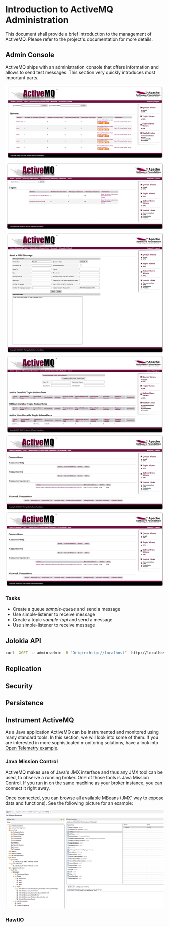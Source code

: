 # Introduction to ActiveMQ Administration
This document shall provide a brief introduction to the management of ActiveMQ. Please refer to the project's documentation for more details.

## Admin Console
ActiveMQ ships with an administration console that offers information and allows to send test messages. This section very quickly introduces most important parts.

![Admin Console](img/admin_console_queues.png)
![Admin Console](img/admin_console_topics.png)
![Admin Console](img/admin_console_send.png)
![Admin Console](img/admin_console_subscribers.png)
![Admin Console](img/admin_console_network.png)
![Admin Console](img/admin_console_network.png)

### Tasks
* Create a queue _sample-queue_ and send a message
* Use simple-listener to receive message
* Create a topic _sample-topi_ and send a message
* Use simple-listener to receive message

## Jolokia API

```bash
curl -XGET -u admin:admin -H "Origin:http://localhost"  http://localhost:8161/api/jolokia/list
```

## Replication

## Security

## Persistence

## Instrument ActiveMQ

As a Java application ActiveMQ can be instrumented and monitored using many standard tools. In this section, we will look into some of them. If you are interested in more sophisticated monitoring solutions, have a look into [Open Telemetry example](https://github.com/starwit-trainings/otel-demo).

### Java Mission Control
ActiveMQ makes use of Java's JMX interface and thus any JMX tool can be used, to observe a running broker. One of those tools is Java Mission Control. If you run in on the same machine as your broker instance, you can connect it right away. 

Once connected, you can browse all available MBeans (JMX' way to expose data and functions). See the following picture for an example:

![JMC](img/JMC-add-queue.png)

### HawtIO
